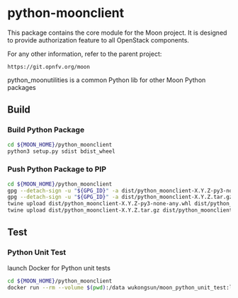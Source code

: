 # python-moonclient
This package contains the core module for the Moon project.
It is designed to provide authorization feature to all OpenStack components.

For any other information, refer to the parent project:

    https://git.opnfv.org/moon

python_moonutilities is a common Python lib for other Moon Python packages

## Build
### Build Python Package
```bash
cd ${MOON_HOME}/python_moonclient
python3 setup.py sdist bdist_wheel
```

### Push Python Package to PIP
```bash
cd ${MOON_HOME}/python_moonclient
gpg --detach-sign -u "${GPG_ID}" -a dist/python_moonclient-X.Y.Z-py3-none-any.whl
gpg --detach-sign -u "${GPG_ID}" -a dist/python_moonclient-X.Y.Z.tar.gz
twine upload dist/python_moonclient-X.Y.Z-py3-none-any.whl dist/python_moonclient-X.Y.Z-py3-none-any.whl.asc
twine upload dist/python_moonclient-X.Y.Z.tar.gz dist/python_moonclient-X.Y.Z.tar.gz.asc
```

## Test
### Python Unit Test
launch Docker for Python unit tests
```bash
cd ${MOON_HOME}/python_moonclient
docker run --rm --volume $(pwd):/data wukongsun/moon_python_unit_test:latest
```
